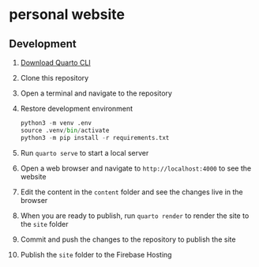 # personal website

## Development

1. [Download Quarto CLI](https://quarto.org/docs/get-started/)

2. Clone this repository
3. Open a terminal and navigate to the repository
4. Restore development environment

    ```python
    python3 -m venv .env
    source .venv/bin/activate
    python3 -m pip install -r requirements.txt
    ```

5. Run `quarto serve` to start a local server

6. Open a web browser and navigate to `http://localhost:4000` to see the website

7. Edit the content in the `content` folder and see the changes live in the browser

8. When you are ready to publish, run `quarto render` to render the site to the `site` folder

9. Commit and push the changes to the repository to publish the site

10. Publish the `site` folder to the Firebase Hosting
